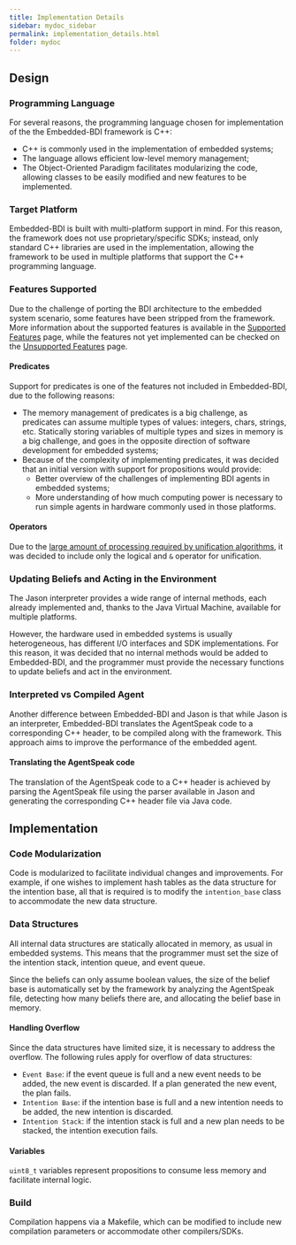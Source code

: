 ```yaml
---
title: Implementation Details
sidebar: mydoc_sidebar
permalink: implementation_details.html
folder: mydoc
---
```


## Design

### Programming Language

For several reasons, the programming language chosen for implementation of the the Embedded-BDI framework is C++:

* C++ is commonly used in the implementation of embedded systems;
* The language allows efficient low-level memory management;
* The Object-Oriented Paradigm facilitates modularizing the code, allowing classes to be easily modified and new features to be implemented.

### Target Platform

Embedded-BDI is built with multi-platform support in mind. For this reason, the framework does not use proprietary/specific SDKs; instead, only standard C++ libraries are used in the implementation, allowing the framework to be used in multiple platforms that support the C++ programming language.

### Features Supported

Due to the challenge of porting the BDI architecture to the embedded system scenario, some features have been stripped from the framework. More information about the supported features is available in the [Supported Features](./supported_features.html) page, while the features not yet implemented can be checked on the [Unsupported Features](./unsupported_features.html) page.

#### Predicates

Support for predicates is one of the features not included in Embedded-BDI, due to the following reasons:

* The memory management of predicates is a big challenge, as predicates can assume multiple types of values: integers, chars, strings, etc. Statically storing variables of multiple types and sizes in memory is a big challenge, and goes in the opposite direction of software development for embedded systems;
* Because of the complexity of implementing predicates, it was decided that an initial version with support for propositions would provide:
  * Better overview of the challenges of implementing BDI agents in embedded systems;
  * More understanding of how much computing power is necessary to run simple agents in hardware commonly used in those platforms.

#### Operators

Due to the [large amount of processing required by unification algorithms](https://ieeexplore.ieee.org/document/7424005), it was decided to include only the logical and `&` operator for unification.

### Updating Beliefs and Acting in the Environment

The Jason interpreter provides a wide range of internal methods, each already implemented and, thanks to the Java Virtual Machine, available for multiple platforms.

However, the hardware used in embedded systems is usually heterogeneous, has different I/O interfaces and SDK implementations. For this reason, it was decided that no internal methods would be added to Embedded-BDI, and the programmer must provide the necessary functions to update beliefs and act in the environment.

### Interpreted vs Compiled Agent

Another difference between Embedded-BDI and Jason is that while Jason is an interpreter, Embedded-BDI translates the AgentSpeak code to a corresponding C++ header, to be compiled along with the framework. This approach aims to improve the performance of the embedded agent.

#### Translating the AgentSpeak code

The translation of the AgentSpeak code to a C++ header is achieved by parsing the AgentSpeak file using the parser available in Jason and generating the corresponding C++ header file via Java code.

## Implementation

### Code Modularization

Code is modularized to facilitate individual changes and improvements. For example, if one wishes to implement hash tables as the data structure for the intention base, all that is required is to modify the `intention_base` class to accommodate the new data structure.

### Data Structures

All internal data structures are statically allocated in memory, as usual in embedded systems. This means that the programmer must set the size of the intention stack, intention queue, and event queue.

Since the beliefs can only assume boolean values, the size of the belief base is automatically set by the framework by analyzing the AgentSpeak file, detecting how many beliefs there are, and allocating the belief base in memory.

#### Handling Overflow

Since the data structures have limited size, it is necessary to address the overflow. The following rules apply for overflow of data structures:

* `Event Base`: if the event queue is full and a new event needs to be added, the new event is discarded. If a plan generated the new event, the plan fails.
* `Intention Base`: if the intention base is full and a new intention needs to be added, the new intention is discarded.
* `Intention Stack`: if the intention stack is full and a new plan needs to be stacked, the intention execution fails.

#### Variables

`uint8_t` variables represent propositions to consume less memory and facilitate internal logic.

### Build

Compilation happens via a Makefile, which can be modified to include new compilation parameters or accommodate other compilers/SDKs. 